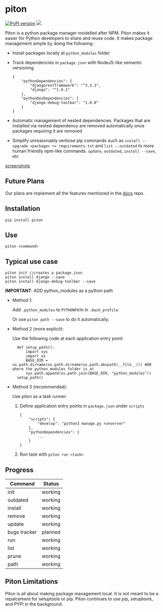 # piton

[![PyPI version](https://badge.fury.io/py/piton.svg)](https://badge.fury.io/py/piton)
![](https://img.shields.io/badge/python-3.4%2C%203.5-blue.svg)

Piton is a python package manager modelled after NPM. Piton makes it easier for Python developers to share and reuse code. It makes package management simple by doing the following:

- Install packages locally at `python_modules` folder

- Track dependencies in `package.json` with NodeJS-like semantic versioning

	```
	{
		"pythonDependencies": {
			"djangorestframework": "^3.3.3",
			"django": "^1.9.1"
		},
		"pythonDevDependencies": {
			"django-debug-toolbar": "1.0.0"
		}
	}
	```

- Automatic management of nested dependencies. Packages that are installed via nested dependency are removed automatically once packages requiring it are removed

- Simplify unreasonably verbose pip commands such as `install --upgrade <package> >> requirements.txt` and `list --outdated` to more human friendly npm-like commands. `update`, `outdated`, `install --save`, etc

[screenshots](/assets/screenshots)

## Future Plans

Our plans are implement all the features mentioned in the [docs](https://github.com/piton-package-manager/docs) repo.

## Installation
```
pip install piton
```
## Use
```
piton <command>
```

## Typical use case

```
piton init //creates a package.json
piton install django --save
piton install django-debug-toolbar --save
```

**IMPORTANT**: ADD python_modules as a python path

- Method 1:

	Add `.python_modules` to `PYTHONPATH` in `.bash_profile`

	Or use `piton path --save` to do it automatically.

- Method 2 (more explicit):

	Use the following code at each application entry point:

		def setup_path():
			import sys
			import os
			BASE_DIR = os.path.dirname(os.path.dirname(os.path.abspath(__file__))) #OR where the python_modules folder is at
			sys.path.append(os.path.join(BASE_DIR, "python_modules"))
		setup_path()

- Method 3 (recommended):

	Use piton as a task runner:

	1. Define application entry points in `package.json` under `scripts`

		```
		{
			"scripts": {
				"develop": "python3 manage.py runserver"
			},
			"pythonDependencies": {
				...
			}
		}
		```

	2. Run task with `piton run <task>`

## Progress

| Command       | Status        |
| ------------- |:-------------:|
| init          | working       |
| outdated      | working       |
| install       | working       |
| remove        | working       |
| update        | working       |
| bugs tracker  | planned       |
| run           | working       |
| list          | working       |
| prune         | working       |
| path          | working       |

## Piton Limitations

Piton is all about making package management local. It is not meant to be a repalcement for setuptools or pip. Piton continues to use pip, setuptools, and PYPI in the background.
